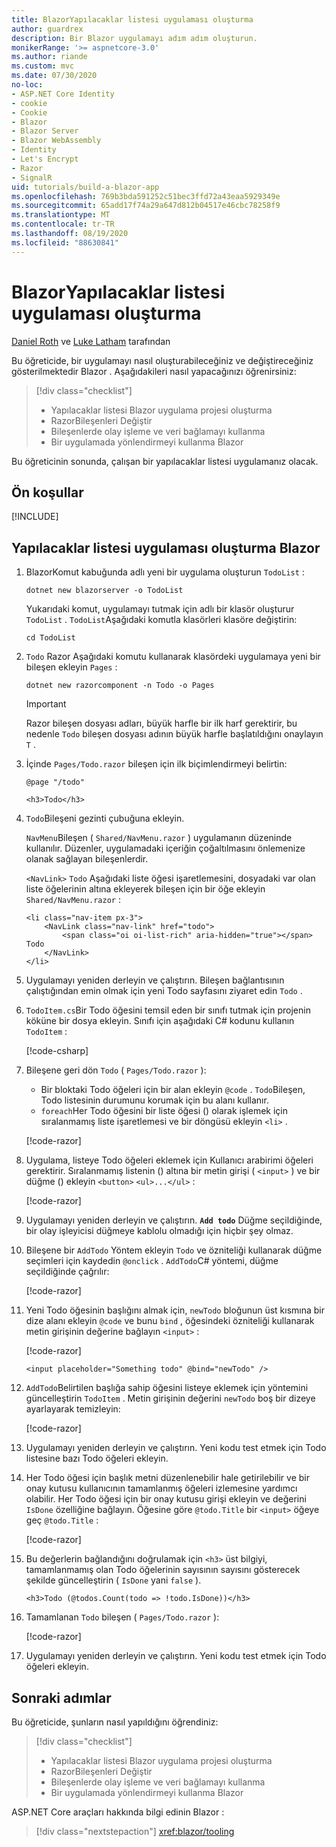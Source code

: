 ```yaml
---
title: BlazorYapılacaklar listesi uygulaması oluşturma
author: guardrex
description: Bir Blazor uygulamayı adım adım oluşturun.
monikerRange: '>= aspnetcore-3.0'
ms.author: riande
ms.custom: mvc
ms.date: 07/30/2020
no-loc:
- ASP.NET Core Identity
- cookie
- Cookie
- Blazor
- Blazor Server
- Blazor WebAssembly
- Identity
- Let's Encrypt
- Razor
- SignalR
uid: tutorials/build-a-blazor-app
ms.openlocfilehash: 769b3bda591252c51bec3ffd72a43eaa5929349e
ms.sourcegitcommit: 65add17f74a29a647d812b04517e46cbc78258f9
ms.translationtype: MT
ms.contentlocale: tr-TR
ms.lasthandoff: 08/19/2020
ms.locfileid: "88630841"
---
```

# <a name="build-a-no-locblazor-todo-list-app"></a>BlazorYapılacaklar listesi uygulaması oluşturma

[Daniel Roth](https://github.com/danroth27) ve [Luke Latham](https://github.com/guardrex) tarafından

Bu öğreticide, bir uygulamayı nasıl oluşturabileceğiniz ve değiştireceğiniz gösterilmektedir Blazor . Aşağıdakileri nasıl yapacağınızı öğrenirsiniz:

> [!div class="checklist"]
> * Yapılacaklar listesi Blazor uygulama projesi oluşturma
> * RazorBileşenleri Değiştir
> * Bileşenlerde olay işleme ve veri bağlamayı kullanma
> * Bir uygulamada yönlendirmeyi kullanma Blazor

Bu öğreticinin sonunda, çalışan bir yapılacaklar listesi uygulamanız olacak.

## <a name="prerequisites"></a>Ön koşullar

[!INCLUDE[](~/includes/3.1-SDK.md)]

## <a name="create-a-todo-list-no-locblazor-app"></a>Yapılacaklar listesi uygulaması oluşturma Blazor

1. BlazorKomut kabuğunda adlı yeni bir uygulama oluşturun `TodoList` :

   ```dotnetcli
   dotnet new blazorserver -o TodoList
   ```

   Yukarıdaki komut, uygulamayı tutmak için adlı bir klasör oluşturur `TodoList` . `TodoList`Aşağıdaki komutla klasörleri klasöre değiştirin:

   ```dotnetcli
   cd TodoList
   ```

1. `Todo` Razor Aşağıdaki komutu kullanarak klasördeki uygulamaya yeni bir bileşen ekleyin `Pages` :

   ```dotnetcli
   dotnet new razorcomponent -n Todo -o Pages
   ```

   > [!IMPORTANT]
   > Razor bileşen dosyası adları, büyük harfle bir ilk harf gerektirir, bu nedenle `Todo` bileşen dosyası adının büyük harfle başlatıldığını onaylayın `T` .

1. İçinde `Pages/Todo.razor` bileşen için ilk biçimlendirmeyi belirtin:

   ```razor
   @page "/todo"

   <h3>Todo</h3>
   ```

1. `Todo`Bileşeni gezinti çubuğuna ekleyin.

   `NavMenu`Bileşen ( `Shared/NavMenu.razor` ) uygulamanın düzeninde kullanılır. Düzenler, uygulamadaki içeriğin çoğaltılmasını önlemenize olanak sağlayan bileşenlerdir.

   `<NavLink>` `Todo` Aşağıdaki liste öğesi işaretlemesini, dosyadaki var olan liste öğelerinin altına ekleyerek bileşen için bir öğe ekleyin `Shared/NavMenu.razor` :

   ```razor
   <li class="nav-item px-3">
       <NavLink class="nav-link" href="todo">
           <span class="oi oi-list-rich" aria-hidden="true"></span> Todo
       </NavLink>
   </li>
   ```

1. Uygulamayı yeniden derleyin ve çalıştırın. Bileşen bağlantısının çalıştığından emin olmak için yeni Todo sayfasını ziyaret edin `Todo` .

1. `TodoItem.cs`Bir Todo öğesini temsil eden bir sınıfı tutmak için projenin köküne bir dosya ekleyin. Sınıfı için aşağıdaki C# kodunu kullanın `TodoItem` :

   [!code-csharp[](build-a-blazor-app/samples_snapshot/3.x/TodoItem.cs)]

1. Bileşene geri dön `Todo` ( `Pages/Todo.razor` ):

   * Bir bloktaki Todo öğeleri için bir alan ekleyin `@code` . `Todo`Bileşen, Todo listesinin durumunu korumak için bu alanı kullanır.
   * `foreach`Her Todo öğesini bir liste öğesi () olarak işlemek için sıralanmamış liste işaretlemesi ve bir döngüsü ekleyin `<li>` .

   [!code-razor[](build-a-blazor-app/samples_snapshot/3.x/ToDo4.razor?highlight=5-10,12-14)]

1. Uygulama, listeye Todo öğeleri eklemek için Kullanıcı arabirimi öğeleri gerektirir. Sıralanmamış listenin () altına bir metin girişi ( `<input>` ) ve bir düğme () ekleyin `<button>` `<ul>...</ul>` :

   [!code-razor[](build-a-blazor-app/samples_snapshot/3.x/ToDo5.razor?highlight=12-13)]

1. Uygulamayı yeniden derleyin ve çalıştırın. **`Add todo`** Düğme seçildiğinde, bir olay işleyicisi düğmeye kablolu olmadığı için hiçbir şey olmaz.

1. Bileşene bir `AddTodo` Yöntem ekleyin `Todo` ve özniteliği kullanarak düğme seçimleri için kaydedin `@onclick` . `AddTodo`C# yöntemi, düğme seçildiğinde çağrılır:

   [!code-razor[](build-a-blazor-app/samples_snapshot/3.x/ToDo6.razor?highlight=2,7-10)]

1. Yeni Todo öğesinin başlığını almak için, `newTodo` bloğunun üst kısmına bir dize alanı ekleyin `@code` ve bunu `bind` , öğesindeki özniteliği kullanarak metin girişinin değerine bağlayın `<input>` :

   [!code-razor[](build-a-blazor-app/samples_snapshot/3.x/ToDo7.razor?highlight=2)]

   ```razor
   <input placeholder="Something todo" @bind="newTodo" />
   ```

1. `AddTodo`Belirtilen başlığa sahip öğesini listeye eklemek için yöntemini güncelleştirin `TodoItem` . Metin girişinin değerini `newTodo` boş bir dizeye ayarlayarak temizleyin:

   [!code-razor[](build-a-blazor-app/samples_snapshot/3.x/ToDo8.razor?highlight=19-26)]

1. Uygulamayı yeniden derleyin ve çalıştırın. Yeni kodu test etmek için Todo listesine bazı Todo öğeleri ekleyin.

1. Her Todo öğesi için başlık metni düzenlenebilir hale getirilebilir ve bir onay kutusu kullanıcının tamamlanmış öğeleri izlemesine yardımcı olabilir. Her Todo öğesi için bir onay kutusu girişi ekleyin ve değerini `IsDone` özelliğine bağlayın. Öğesine göre `@todo.Title` bir `<input>` öğeye geç `@todo.Title` :

   [!code-razor[](build-a-blazor-app/samples_snapshot/3.x/ToDo9.razor?highlight=5-6)]

1. Bu değerlerin bağlandığını doğrulamak için `<h3>` üst bilgiyi, tamamlanmamış olan Todo öğelerinin sayısının sayısını gösterecek şekilde güncelleştirin ( `IsDone` yani `false` ).

   ```razor
   <h3>Todo (@todos.Count(todo => !todo.IsDone))</h3>
   ```

1. Tamamlanan `Todo` bileşen ( `Pages/Todo.razor` ):

   [!code-razor[](build-a-blazor-app/samples_snapshot/3.x/Todo.razor)]

1. Uygulamayı yeniden derleyin ve çalıştırın. Yeni kodu test etmek için Todo öğeleri ekleyin.

## <a name="next-steps"></a>Sonraki adımlar

Bu öğreticide, şunların nasıl yapıldığını öğrendiniz:

> [!div class="checklist"]
> * Yapılacaklar listesi Blazor uygulama projesi oluşturma
> * RazorBileşenleri Değiştir
> * Bileşenlerde olay işleme ve veri bağlamayı kullanma
> * Bir uygulamada yönlendirmeyi kullanma Blazor

ASP.NET Core araçları hakkında bilgi edinin Blazor :

> [!div class="nextstepaction"]
> <xref:blazor/tooling>
